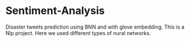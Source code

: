 # Sentiment-Analysis
Disaster tweets prediction using BNN and with glove embedding. This is a Nlp project. Here we used different types of nural networks.  
